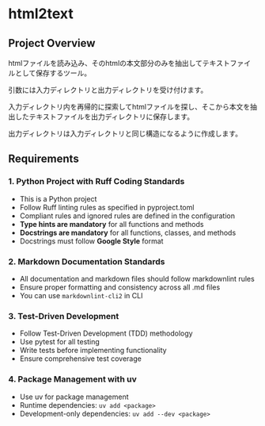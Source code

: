 # html2text

## Project Overview

htmlファイルを読み込み、そのhtmlの本文部分のみを抽出してテキストファイルとして保存するツール。

引数には入力ディレクトリと出力ディレクトリを受け付けます。

入力ディレクトリ内を再帰的に探索してhtmlファイルを探し、そこから本文を抽出したテキストファイルを出力ディレクトリに保存します。

出力ディレクトリは入力ディレクトリと同じ構造になるように作成します。

## Requirements

### 1. Python Project with Ruff Coding Standards

- This is a Python project
- Follow Ruff linting rules as specified in pyproject.toml
- Compliant rules and ignored rules are defined in the configuration
- **Type hints are mandatory** for all functions and methods
- **Docstrings are mandatory** for all functions, classes, and methods
- Docstrings must follow **Google Style** format

### 2. Markdown Documentation Standards

- All documentation and markdown files should follow markdownlint rules
- Ensure proper formatting and consistency across all .md files
- You can use `markdownlint-cli2` in CLI

### 3. Test-Driven Development

- Follow Test-Driven Development (TDD) methodology
- Use pytest for all testing
- Write tests before implementing functionality
- Ensure comprehensive test coverage

### 4. Package Management with uv

- Use uv for package management
- Runtime dependencies: `uv add <package>`
- Development-only dependencies: `uv add --dev <package>`
